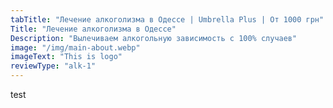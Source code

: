 ```yaml
---
tabTitle: "Лечение алкоголизма в Одессе | Umbrella Plus | От 1000 грн"
Title: "Лечение алкоголизма в Одессе"
Description: "Вылечиваем алкогольную зависимость с 100% случаев"
image: "/img/main-about.webp"
imageText: "This is logo"
reviewType: "alk-1"
---
```


test